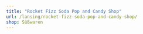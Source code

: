 ```yaml
---
title: "Rocket Fizz Soda Pop and Candy Shop"
url: /lansing/rocket-fizz-soda-pop-and-candy-shop/
shop: Süßwaren
---
```

